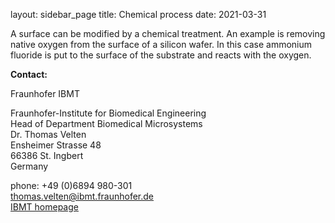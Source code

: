 layout: sidebar_page
title: Chemical process
date: 2021-03-31

A surface can be modified by a chemical treatment. An example is removing native oxygen from the surface of a silicon wafer. In this case ammonium fluoride is put to the surface of the substrate and reacts with the oxygen.
<!--break-->
__Contact:__

Fraunhofer IBMT

Fraunhofer-Institute for Biomedical Engineering  
Head of Department Biomedical Microsystems   
Dr. Thomas Velten  
Ensheimer Strasse 48   
66386 St. Ingbert   
Germany

phone: +49 (0)6894 980-301   
thomas.velten@ibmt.fraunhofer.de  
[IBMT homepage](http://www.ibmt.fraunhofer.de/fhg/ibmt_en/biomedical_engineering/biomedical_microsystems/microsensors_microfluidics/index.jsp)